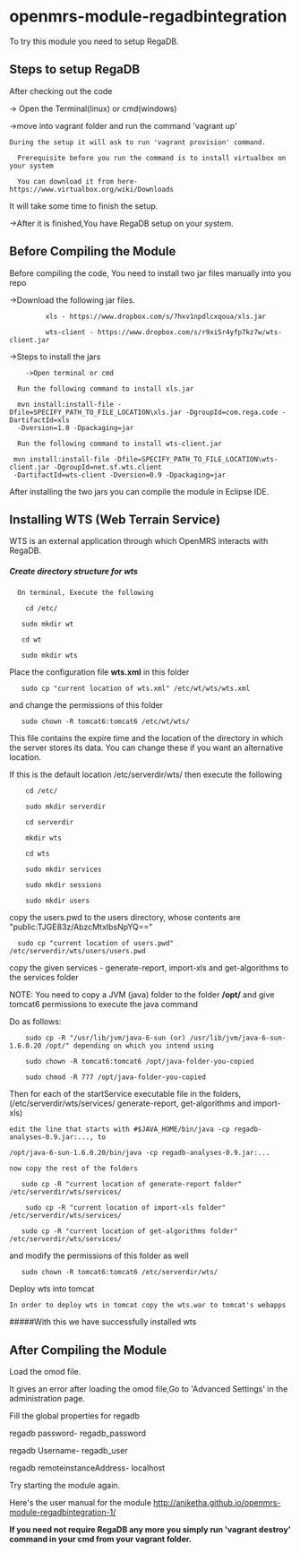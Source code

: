 openmrs-module-regadbintegration
================================
To try this module you need to setup RegaDB.

## Steps to setup RegaDB
  
   After checking out the code
   
   -> Open the Terminal(linux) or cmd(windows)
   
   ->move into vagrant folder and run the command 'vagrant up' 
   
    During the setup it will ask to run 'vagrant provision' command. 
   
      Prerequisite before you run the command is to install virtualbox on your system
   
      You can download it from here- https://www.virtualbox.org/wiki/Downloads
   
   It will take some time to finish the setup.
   
   ->After it is finished,You have RegaDB setup on your system.
   
## Before Compiling the Module
  
  Before compiling the code, You need to install two jar files manually into you repo
   
   ->Download the following jar files.
   
             xls - https://www.dropbox.com/s/7hxv1npdlcxqoua/xls.jar
   
             wts-client - https://www.dropbox.com/s/r9xi5r4yfp7kz7w/wts-client.jar
   
   ->Steps to install the jars
     
        ->Open terminal or cmd
     
      Run the following command to install xls.jar
      
      mvn install:install-file -Dfile=SPECIFY_PATH_TO_FILE_LOCATION\xls.jar -DgroupId=com.rega.code -DartifactId=xls 
      -Dversion=1.0 -Dpackaging=jar
        
      Run the following command to install wts-client.jar  
      
     mvn install:install-file -Dfile=SPECIFY_PATH_TO_FILE_LOCATION\wts-client.jar -DgroupId=net.sf.wts.client 
     -DartifactId=wts-client -Dversion=0.9 -Dpackaging=jar

   After installing the two jars you can compile the module in Eclipse IDE.

## Installing WTS (Web Terrain Service)

WTS is an external application through which OpenMRS interacts with RegaDB.  

##### Create directory structure for wts

      On terminal, Execute the following
   
        cd /etc/
   
       sudo mkdir wt
   
       cd wt
   
       sudo mkdir wts
   
   Place the configuration file **wts.xml** in this folder
   
       sudo cp "current location of wts.xml" /etc/wt/wts/wts.xml
 
 and change the permissions of this folder
 
       sudo chown -R tomcat6:tomcat6 /etc/wt/wts/

This file contains the expire time and the location of the directory in which the server stores its data. You can     change these if you want an alternative location.

 If this is the default location /etc/serverdir/wts/ then execute the following
 
        cd /etc/

        sudo mkdir serverdir

        cd serverdir

        mkdir wts

        cd wts

        sudo mkdir services

        sudo mkdir sessions

        sudo mkdir users
 
  copy the users.pwd to the users directory, whose contents are "public:TJGE83z/AbzcMtxIbsNpYQ=="
    
      sudo cp "current location of users.pwd" /etc/serverdir/wts/users/users.pwd
   
  copy the given services - generate-report, import-xls and get-algorithms to the services folder
   
   NOTE: You need to copy a JVM (java) folder to the folder **/opt/** and give tomcat6 permissions to execute the java   command
   
  Do as follows:
  
        sudo cp -R "/usr/lib/jvm/java-6-sun (or) /usr/lib/jvm/java-6-sun-1.6.0.20 /opt/" depending on which you intend using
  
        sudo chown -R tomcat6:tomcat6 /opt/java-folder-you-copied
  
        sudo chmod -R 777 /opt/java-folder-you-copied
  
  Then for each of the startService executable file in the folders, (/etc/serverdir/wts/services/ generate-report,  get-algorithms and import-xls)
  
    edit the line that starts with #$JAVA_HOME/bin/java -cp regadb-analyses-0.9.jar:..., to
  
    /opt/java-6-sun-1.6.0.20/bin/java -cp regadb-analyses-0.9.jar:...
  
    now copy the rest of the folders
  
       sudo cp -R "current location of generate-report folder" /etc/serverdir/wts/services/
  
        sudo cp -R "current location of import-xls folder" /etc/serverdir/wts/services/
  
       sudo cp -R "current location of get-algorithms folder" /etc/serverdir/wts/services/
  
  and modify the permissions of this folder as well
  
       sudo chown -R tomcat6:tomcat6 /etc/serverdir/wts/
  
 Deploy wts into tomcat
  
    In order to deploy wts in tomcat copy the wts.war to tomcat's webapps
  
#####With this we have successfully installed wts 
   
   
## After Compiling the Module

Load the omod file.

It gives an error after loading the omod file,Go to 'Advanced Settings' in the administration page.

 Fill the global properties for regadb  

 regadb password- regadb_password

 regadb Username- regadb_user

 regadb remoteinstanceAddress- localhost
 
 Try starting the module again. 
 
 
 Here's the user manual for the module http://aniketha.github.io/openmrs-module-regadbintegration-1/
 
 
 **If you need not require RegaDB any more you simply run 'vagrant destroy' command in your cmd from your vagrant folder.**
 
